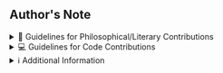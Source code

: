 <!-- Thank you for wanting to contribute to sPhil! 🧙 🦉 -->

## Author's Note

<!-- Briefly describe your changes and their purpose -->

<details>
<summary>📝 Guidelines for Philosophical/Literary Contributions</summary>

### License Agreement

By submitting this PR, you agree to license your content under the
[CC BY-NC-SA 4.0 License](https://creativecommons.org/licenses/by-nc-sa/4.0/).

### Required Steps

1. Follow the
   [formatting guidelines](https://github.com/systemphil/sphil/blob/dev/src/pages/contributing/formatting/basic-markdown.md)
2. Use
   [Chicago author-date style](https://www.chicagomanualofstyle.org/tools_citationguide/citation-guide-2.html)
   for citations
3. Update the
   [project's central bibliography](https://github.com/systemphil/sphil/blob/main/README_BIBLIOGRAPHY.md)
4. Add metadata at the top of your file:

```md
---
title: Your Title Here
description: Brief description of your content
isArticle: true
authors: Your Name (Year)
editors: Editor Name (Year)
contributors: Contributor Name
---

## Your Article Title
```

### Optional

Consider adding the Stub component to encourage further contributions.

</details>

<details>
<summary>💻 Guidelines for Code Contributions</summary>

### License Agreement

By submitting this PR, you agree to license your code under the
[Apache License 2.0](https://www.apache.org/licenses/LICENSE-2.0.txt).

### Required Steps

1. Ensure code adheres to project coding standards
2. Thoroughly test all changes

### License Scope

The Apache License 2.0 applies to all code except content within `src/pages/**`
(with specific exclusions like `/contributing/**`, `_app.mdx`, `_document.tsx`,
etc.). This primarily covers technical implementations rather than content,
literature, or philosophy.

</details>

<details>
<summary>ℹ️ Additional Information</summary>

-   Philosophical/literary content: Licensed under CC BY-NC-SA 4.0
-   Code contributions: Licensed under Apache License 2.0
-   Please sign your contribution in the metadata under Authors, Editors, or
Contributors
</details>
